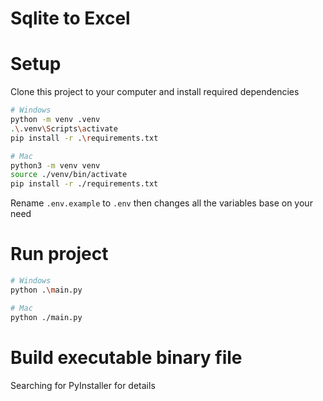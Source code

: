 # Sqlite to Excel

# Setup

Clone this project to your computer and install required dependencies

```bash
# Windows
python -m venv .venv
.\.venv\Scripts\activate
pip install -r .\requirements.txt

# Mac
python3 -m venv venv
source ./venv/bin/activate
pip install -r ./requirements.txt
```

Rename `.env.example` to `.env` then changes all the variables base on your need

# Run project

```bash
# Windows
python .\main.py

# Mac
python ./main.py
```

# Build executable binary file

Searching for PyInstaller for details
